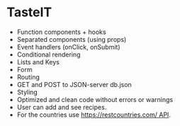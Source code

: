 # TasteIT
- Function components + hooks
- Separated components (using props)
- Event handlers (onClick, onSubmit)
-	Conditional rendering
-	Lists and Keys
-	Form
-	Routing
-	GET and POST to JSON-server db.json
-	Styling
-	Optimized and clean code without errors or warnings 
- User can add and see recipes.
- For the countries use https://restcountries.com/ API.
